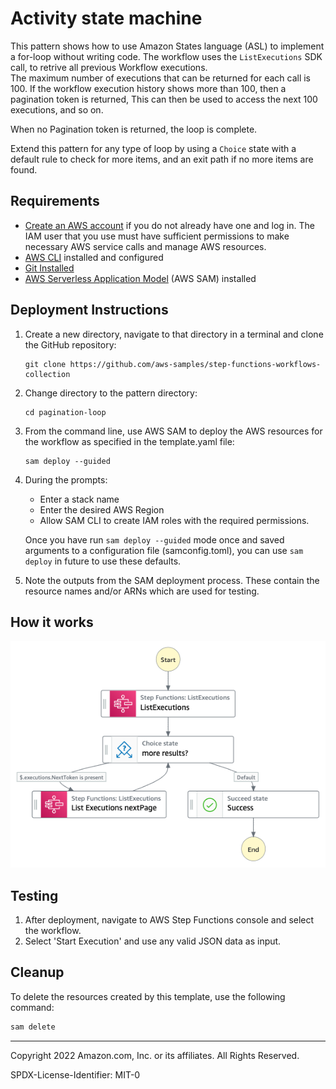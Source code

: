 # Activity state machine

This pattern shows how to use Amazon States language (ASL) to implement a for-loop without writing code.  The workflow uses the `ListExecutions` SDK call, to retrive all previous Workflow executions.  
The maximum number of executions that can be returned for each call is 100.  If the workflow execution history shows more than 100, then a pagination token is returned, This can then be used to access the next 100 executions, and so on.

When no Pagination token is returned, the loop is complete.

Extend this pattern for any type of loop by using a `Choice` state with a default rule to check for more items, and an exit path if no more items are found.

## Requirements

* [Create an AWS account](https://portal.aws.amazon.com/gp/aws/developer/registration/index.html) if you do not already have one and log in. The IAM user that you use must have sufficient permissions to make necessary AWS service calls and manage AWS resources.
* [AWS CLI](https://docs.aws.amazon.com/cli/latest/userguide/install-cliv2.html) installed and configured
* [Git Installed](https://git-scm.com/book/en/v2/Getting-Started-Installing-Git)
* [AWS Serverless Application Model](https://docs.aws.amazon.com/serverless-application-model/latest/developerguide/serverless-sam-cli-install.html) (AWS SAM) installed

## Deployment Instructions

1. Create a new directory, navigate to that directory in a terminal and clone the GitHub repository:
    ``` 
    git clone https://github.com/aws-samples/step-functions-workflows-collection
    ```
1. Change directory to the pattern directory:
    ```
    cd pagination-loop
    ```
1. From the command line, use AWS SAM to deploy the AWS resources for the workflow as specified in the template.yaml file:
    ```
    sam deploy --guided
    ```
1. During the prompts:
    * Enter a stack name
    * Enter the desired AWS Region
    * Allow SAM CLI to create IAM roles with the required permissions.

    Once you have run `sam deploy --guided` mode once and saved arguments to a configuration file (samconfig.toml), you can use `sam deploy` in future to use these defaults.

1. Note the outputs from the SAM deployment process. These contain the resource names and/or ARNs which are used for testing.

## How it works

![image](./resources/loop.png)


## Testing

1. After deployment, navigate to AWS Step Functions console and select the  workflow.
2. Select 'Start Execution' and use any valid JSON data as input.


## Cleanup
 
To delete the resources created by this template, use the following command:

```bash
sam delete
```

----
Copyright 2022 Amazon.com, Inc. or its affiliates. All Rights Reserved.

SPDX-License-Identifier: MIT-0
